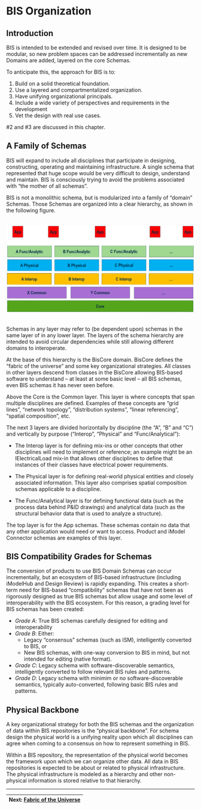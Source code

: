 # BIS Organization

## Introduction

BIS is intended to be extended and revised over time. It is designed to be modular, so new problem spaces can be addressed incrementally as new Domains are added, layered on the core Schemas.

To anticipate this, the approach for BIS is to:

1. Build on a solid theoretical foundation.
2. Use a layered and compartmentalized organization.
3. Have unifying organizational principals.
4. Include a wide variety of perspectives and requirements in the development
5. Vet the design with real use cases.

\#2 and \#3 are discussed in this chapter.

## A Family of Schemas

BIS will expand to include all disciplines that participate in designing, constructing, operating and maintaining infrastructure. A single schema that represented that huge scope would be very difficult to design, understand and maintain. BIS is consciously trying to avoid the problems associated with “the mother of all schemas”.

BIS is not a monolithic schema, but is modularized into a family of “domain” Schemas. Those Schemas are organized into a clear hierarchy, as shown in the following figure.

&nbsp;
![A Family of Schemas](../media/a-family-of-schemas.png)
&nbsp;

Schemas in any layer may refer to (be dependent upon) schemas in the same layer of in any lower layer. The layers of the schema hierarchy are intended to avoid circular dependencies while still allowing different domains to interoperate.

At the base of this hierarchy is the BisCore domain. BisCore defines the “fabric of the universe” and some key organizational strategies. All classes in other layers descend from classes in the BisCore allowing BIS-based software to understand – at least at some basic level – all BIS schemas, even BIS schemas it has never seen before.

Above the Core is the Common layer. This layer is where concepts that span multiple disciplines are defined. Examples of these concepts are “grid lines”, “network topology”, “distribution systems”, “linear referencing”, “spatial composition”, etc.

The next 3 layers are divided horizontally by discipline (the “A”, “B” and “C”) and vertically by purpose (“Interop”, “Physical” and “Func/Analytical”):

- The Interop layer is for defining mix-ins or other concepts that other disciplines will need to implement or reference; an example might be an IElectricalLoad mix-in that allows other disciplines to define that instances of their classes have electrical power requirements.

- The Physical layer is for defining real-world physical entities and closely associated information. This layer also comprises spatial composition schemas applicable to a discipline.

- The Func/Analytical layer is for defining functional data (such as the process data behind P&ID drawings) and analytical data (such as the structural behavior data that is used to analyze a structure).

The top layer is for the App schemas. These schemas contain no data that any other application would need or want to access. Product and iModel Connector schemas are examples of this layer.

## BIS Compatibility Grades for Schemas

The conversion of products to use BIS Domain Schemas can occur incrementally, but an ecosystem of BIS-based infrastructure (including iModelHub and Design Review) is rapidly expanding. This creates a short-term need for BIS-based “compatibility” schemas that have not been as rigorously designed as true BIS schemas but allow usage and some level of interoperability with the BIS ecosystem. For this reason, a grading level for BIS schemas has been created:

- *Grade A*: True BIS schemas carefully designed for editing and interoperability
- *Grade B*: Either:
  - Legacy “consensus” schemas (such as ISM), intelligently converted to BIS, or
  - New BIS schemas, with one-way conversion to BIS in mind, but not intended for editing (native format).
- *Grade C*: Legacy schema with software-discoverable semantics, intelligently converted to follow relevant BIS rules and patterns.
- *Grade D*: Legacy schema with minimim or no software-discoverable semantics, typically auto-converted, following basic BIS rules and patterns.

## Physical Backbone

A key organizational strategy for both the BIS schemas and the organization of data within BIS repositories is the “physical backbone”. For schema design the physical world is a unifying reality upon which all disciplines can agree when coming to a consensus on how to represent something in BIS.

Within a BIS repository, the representation of the physical world becomes the framework upon which we can organize other data. All data in BIS repositories is expected to be about or related to physical infrastructure. The physical infrastructure is modeled as a hierarchy and other non-physical information is stored relative to that hierarchy.

---
| Next: [Fabric of the Universe](./fabric-of-the-universe.md)
|:---
